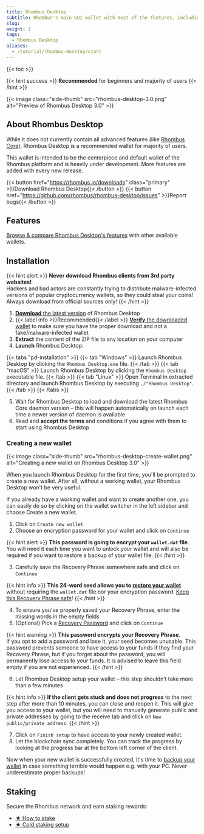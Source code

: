 ```yaml
---
title: Rhombus Desktop
subtitle: Rhombus's main GUI wallet with most of the features, including Rhombus Open Marketplace 
slug:
weight: 1
tags:
  - Rhombus Desktop
aliases:
  - /tutorial/rhombus-desktop/start
---
```


{{< toc >}}

{{< hint success >}}
**Recommended** for beginners and majority of users
{{< /hint >}}

{{< image class="side-thumb" src="rhombus-desktop-3.0.png" alt="Preview of Rhombus Desktop 3.0" >}}


## About Rhombus Desktop

While it does not currently contain all advanced features (like [Rhombus Core](/tutorial/rhombus-core/)), Rhombus Desktop is a recommended wallet for majority of users.

This wallet is intended to be the centerpiece and default wallet of the Rhombus platform and is heavily under development. More features are added with every new release.


{{< button href="https://rhombus.io/downloads" class="primary" >}}Download Rhombus Desktop{{< /button >}}
{{< button href="https://github.com/rhombus/rhombus-desktop/issues" >}}Report bugs{{< /button >}}


## Features

[Browse & compare Rhombus Desktop's features](/learn/wallets/overview/#comparison) with other available wallets.


## Installation

{{< hint alert >}}
**Never download Rhombus clients from 3rd party websites!**\
Hackers and bad actors are constantly trying to distribute malware-infected versions of popular cryptocurrency wallets, so they could steal your coins! Always download from official sources only!
{{< /hint >}}

1. [**Download** the latest version](https://rhombus.io/downloads) of Rhombus Desktop
2. {{< label info >}}Recommended{{< /label >}} [**Verify** the downloaded wallet](/tutorial/security/verify-downloads/) to make sure you have the proper download and not a fake/malware-infected wallet
3. **Extract** the content of the ZIP file to any location on your computer
4. **Launch** Rhombus Desktop:

{{< tabs "pd-installation" >}}
{{< tab "Windows" >}}
Launch Rhombus Desktop by clicking the `Rhombus Desktop.exe` file.
{{< /tab >}}
{{< tab "macOS" >}}
Launch Rhombus Desktop by clicking the `Rhombus Desktop` executable file.
{{< /tab >}}
{{< tab "Linux" >}}
Open Terminal in extracted directory and launch Rhombus Desktop by executing `./"Rhombus Desktop"`.
{{< /tab >}}
{{< /tabs >}}

5. Wait for Rhombus Desktop to load and download the latest Rhombus Core daemon version – this will happen automatically on launch each time a newer version of daemon is available
6. Read and **accept the terms** and conditions if you agree with them to start using Rhombus Desktop

### Creating a new wallet

{{< image class="side-thumb" src="rhombus-desktop-create-wallet.png" alt="Creating a new wallet on Rhombus Desktop 3.0" >}}

When you launch Rhombus Desktop for the first time, you'll be prompted to create a new wallet. After all, without a working wallet, your Rhombus Desktop won't be very useful.

If you already have a working wallet and want to create another one, you can easily do so by clicking on the wallet switcher in the left sidebar and choose Create a new wallet.

1. Click on `Create new wallet`
2. Choose an encryption password for your wallet and click on `Continue`

{{< hint alert >}}
**This password is going to encrypt your `wallet.dat` file**.\
You will need it each time you want to unlock your wallet and will also be required if you want to restore a backup of your wallet file.
{{< /hint >}}

3. Carefully save the Recovery Phrase somewhere safe and click on `Continue`

{{< hint info >}}
**This 24-word seed allows you to [restore your wallet](/tutorial/security/backup-restore-wallet/)** without requiring the `wallet.dat` file nor your encryption password. [Keep this Recovery Phrase safe](/tutorial/security/recovery-passphrase/)!
{{< /hint >}}

4. To ensure you've properly saved your Recovery Phrase, enter the missing words in the empty fields
5. (Optional) Pick a [Recovery Password](/tutorial/security/good-password) and click on `Continue`

{{< hint warning >}}
**This password encrypts your Recovery Phrase**.\
If you opt to add a password and lose it, your seed becomes unusable. This password prevents someone to have access to your funds if they find your Recovery Phrase, but if you forget about the password, you will permanently lose access to your funds. It is advised to leave this field empty if you are not experienced.
{{< /hint >}}

6. Let Rhombus Desktop setup your wallet – this step shouldn’t take more than a few minutes

{{< hint info >}}
**If the client gets stuck and does not progress** to the next step after more than 10 minutes, you can close and reopen it. This will give you access to your wallet, but you will need to manually generate public and private addresses by going to the receive tab and click on `New public/private address`.
{{< /hint >}}

7. Click on `Finish setup` to have access to your newly created wallet.
8. Let the blockchain sync completely. You can track the progress by looking at the progress bar at the bottom left corner of the client.

Now when your new wallet is successfully created, it's time to [backup your wallet](/tutorial/security/backup-restore-wallet/) in case something terrible would happen e.g. with your PC. Never underestimate proper backups!


## Staking

Secure the Rhombus network and earn staking rewards:

- [★ How to stake](/tutorial/staking/intro/)
- [★ Cold staking setup](/tutorial/staking/cold-staking/)